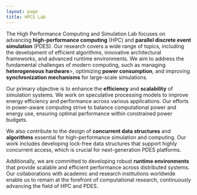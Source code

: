 ```yaml
---
layout: page
title: HPCS Lab
---
```


The High Performance Computing and Simulation Lab focuses on advancing **high-performance computing** (HPC) and **parallel discrete event simulation** (PDES). Our research covers a wide range of topics, including the development of efficient algorithms, innovative architectural frameworks, and advanced runtime environments. We aim to address the fundamental challenges of modern computing, such as managing **heterogeneous hardware**>, optimizing **power consumption**, and improving **synchronization mechanisms** for large-scale simulations.

Our primary objective is to enhance the **efficiency** and **scalability** of simulation systems. We work on speculative processing models to improve energy efficiency and performance across various applications. Our efforts in power-aware computing strive to balance computational power and energy use, ensuring optimal performance within constrained power budgets.

We also contribute to the design of **concurrent data structures** and **algorithms** essential for high-performance simulation and computing. Our work includes developing lock-free data structures that support highly concurrent access, which is crucial for next-generation PDES platforms.

Additionally, we are committed to developing robust **runtime environments** that provide scalable and efficient performance across distributed systems. Our collaborations with academic and research institutions worldwide enable us to remain at the forefront of computational research, continuously advancing the field of HPC and PDES.